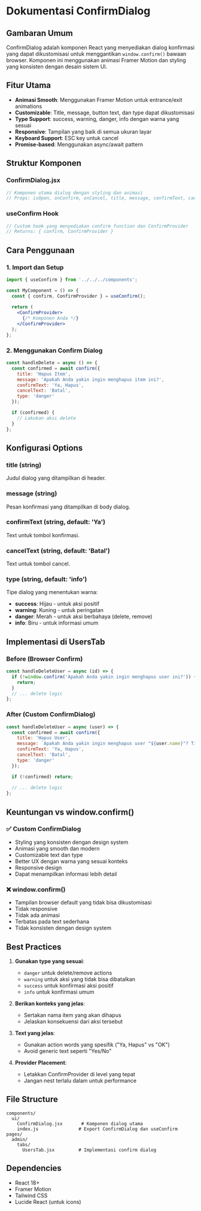 # Dokumentasi ConfirmDialog

## Gambaran Umum
ConfirmDialog adalah komponen React yang menyediakan dialog konfirmasi yang dapat dikustomisasi untuk menggantikan `window.confirm()` bawaan browser. Komponen ini menggunakan animasi Framer Motion dan styling yang konsisten dengan desain sistem UI.

## Fitur Utama
- **Animasi Smooth**: Menggunakan Framer Motion untuk entrance/exit animations
- **Customizable**: Title, message, button text, dan type dapat dikustomisasi
- **Type Support**: success, warning, danger, info dengan warna yang sesuai
- **Responsive**: Tampilan yang baik di semua ukuran layar
- **Keyboard Support**: ESC key untuk cancel
- **Promise-based**: Menggunakan async/await pattern

## Struktur Komponen

### ConfirmDialog.jsx
```jsx
// Komponen utama dialog dengan styling dan animasi
// Props: isOpen, onConfirm, onCancel, title, message, confirmText, cancelText, type
```

### useConfirm Hook
```jsx
// Custom hook yang menyediakan confirm function dan ConfirmProvider
// Returns: { confirm, ConfirmProvider }
```

## Cara Penggunaan

### 1. Import dan Setup
```jsx
import { useConfirm } from '../../../components';

const MyComponent = () => {
  const { confirm, ConfirmProvider } = useConfirm();
  
  return (
    <ConfirmProvider>
      {/* Komponen Anda */}
    </ConfirmProvider>
  );
};
```

### 2. Menggunakan Confirm Dialog
```jsx
const handleDelete = async () => {
  const confirmed = await confirm({
    title: 'Hapus Item',
    message: 'Apakah Anda yakin ingin menghapus item ini?',
    confirmText: 'Ya, Hapus',
    cancelText: 'Batal',
    type: 'danger'
  });

  if (confirmed) {
    // Lakukan aksi delete
  }
};
```

## Konfigurasi Options

### title (string)
Judul dialog yang ditampilkan di header.

### message (string)
Pesan konfirmasi yang ditampilkan di body dialog.

### confirmText (string, default: 'Ya')
Text untuk tombol konfirmasi.

### cancelText (string, default: 'Batal')
Text untuk tombol cancel.

### type (string, default: 'info')
Tipe dialog yang menentukan warna:
- **success**: Hijau - untuk aksi positif
- **warning**: Kuning - untuk peringatan
- **danger**: Merah - untuk aksi berbahaya (delete, remove)
- **info**: Biru - untuk informasi umum

## Implementasi di UsersTab

### Before (Browser Confirm)
```jsx
const handleDeleteUser = async (id) => {
  if (!window.confirm('Apakah Anda yakin ingin menghapus user ini?')) {
    return;
  }
  // ... delete logic
};
```

### After (Custom ConfirmDialog)
```jsx
const handleDeleteUser = async (user) => {
  const confirmed = await confirm({
    title: 'Hapus User',
    message: `Apakah Anda yakin ingin menghapus user "${user.name}"? Tindakan ini tidak dapat dibatalkan.`,
    confirmText: 'Ya, Hapus',
    cancelText: 'Batal',
    type: 'danger'
  });

  if (!confirmed) return;
  
  // ... delete logic
};
```

## Keuntungan vs window.confirm()

### ✅ Custom ConfirmDialog
- Styling yang konsisten dengan design system
- Animasi yang smooth dan modern
- Customizable text dan type
- Better UX dengan warna yang sesuai konteks
- Responsive design
- Dapat menampilkan informasi lebih detail

### ❌ window.confirm()
- Tampilan browser default yang tidak bisa dikustomisasi
- Tidak responsive
- Tidak ada animasi
- Terbatas pada text sederhana
- Tidak konsisten dengan design system

## Best Practices

1. **Gunakan type yang sesuai**: 
   - `danger` untuk delete/remove actions
   - `warning` untuk aksi yang tidak bisa dibatalkan
   - `success` untuk konfirmasi aksi positif
   - `info` untuk konfirmasi umum

2. **Berikan konteks yang jelas**:
   - Sertakan nama item yang akan dihapus
   - Jelaskan konsekuensi dari aksi tersebut

3. **Text yang jelas**:
   - Gunakan action words yang spesifik ("Ya, Hapus" vs "OK")
   - Avoid generic text seperti "Yes/No"

4. **Provider Placement**:
   - Letakkan ConfirmProvider di level yang tepat
   - Jangan nest terlalu dalam untuk performance

## File Structure
```
components/
  ui/
    ConfirmDialog.jsx       # Komponen dialog utama
    index.js               # Export ConfirmDialog dan useConfirm
pages/
  admin/
    tabs/
      UsersTab.jsx         # Implementasi confirm dialog
```

## Dependencies
- React 18+
- Framer Motion
- Tailwind CSS
- Lucide React (untuk icons)